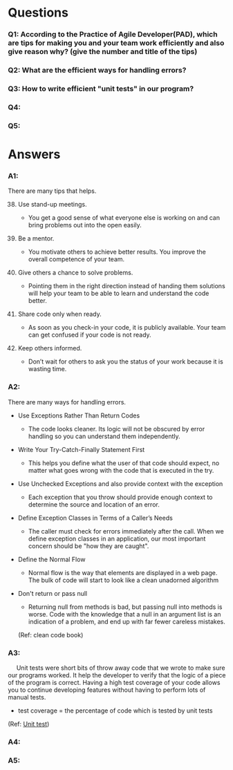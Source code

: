 # Questions

### Q1: According to the Practice of Agile Developer(PAD), which are tips for making you and your team work efficiently and also give reason why? (give the number and title of the tips)

### Q2: What are the efficient ways for handling errors?

### Q3: How to write efficient "unit tests" in our program?

### Q4:

### Q5:

# Answers

### A1:

 There are many tips that helps.

38. Use stand-up meetings.
	- You get a good sense of what everyone else is working on and can bring problems out into the open easily.
 	
41. Be a mentor.
	- You motivate others to achieve better results. You improve the overall competence of your team.

42. Give others a chance to solve problems.
	- Pointing them in the right direction instead of handing them solutions will help your team to be able to learn and understand the code better.
	
43. Share code only when ready.
	- As soon as you check-in your code, it is publicly available. Your team can get confused if your code is not ready. 
 
45. Keep others informed.
	- Don’t wait for others to ask you the status of your work because it is wasting time.

### A2:

There are many ways for handling errors.

 * Use Exceptions Rather Than Return Codes
 	- The code looks cleaner. Its logic will not be obscured by error handling so you can understand them independently.
 
 * Write Your Try-Catch-Finally Statement First
 	- This helps you define what the user of that code should expect, no matter what goes wrong with the code that is executed in the try.
 
 * Use Unchecked Exceptions and also provide context with the exception
 	- Each exception that you throw should provide enough context to determine the source and location of an error.
 
 * Define Exception Classes in Terms of a Caller’s Needs
 	- The caller must check for errors immediately after the call. When we define exception classes in an application, our most important concern should be "how they are caught".
 	
 * Define the Normal Flow
 	- Normal flow is the way that elements are displayed in a web page. The bulk of code will start to look like a clean
unadorned algorithm
 
 * Don't return or pass null
 	- Returning null from methods is bad, but passing null into methods is worse. Code with the knowledge that a null in an argument list is an indication of a problem, and end up with far fewer careless mistakes.
 	
 	(Ref: clean code book)

### A3:

&nbsp;&nbsp;&nbsp;&nbsp; Unit tests were short bits of throw away code that we wrote to make sure our programs worked. It help the developer to verify that the logic of a piece of the program is correct. Having a high test coverage of your code allows you to continue developing features without having to perform lots of manual tests.
   
   * test coverage = the percentage of code which is tested by unit tests
   
   (Ref: [Unit test](http://www.vogella.com/tutorials/JUnit/article.html#junit_testfixture))

### A4:


### A5: